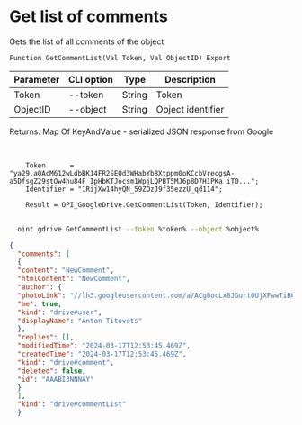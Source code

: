 ﻿---
sidebar_position: 3
---

# Get list of comments
 Gets the list of all comments of the object



`Function GetCommentList(Val Token, Val ObjectID) Export`

  | Parameter | CLI option | Type | Description |
  |-|-|-|-|
  | Token | --token | String | Token |
  | ObjectID | --object | String | Object identifier |

  
  Returns:  Map Of KeyAndValue - serialized JSON response from Google

<br/>




```bsl title="Code example"
    Token      = "ya29.a0AcM612wLdbBK14FR2SE0d3WHabYb8Xtppm0oKCcbVrecgsA-a5DfsgZ29stOw4hu84F_IpHbKTJocsm1WpjLQPBT5MJ6p8D7H1PKa_iT0...";
    Identifier = "1RijXw14hyQN_59ZOzJ9f35ezzU_qd114";

    Result = OPI_GoogleDrive.GetCommentList(Token, Identifier);
```



```sh title="CLI command example"
    
  oint gdrive GetCommentList --token %token% --object %object%

```

```json title="Result"
{
  "comments": [
  {
  "content": "NewComment",
  "htmlContent": "NewComment",
  "author": {
  "photoLink": "//lh3.googleusercontent.com/a/ACg8ocLx8JGurt0UjXFwwTiB6ZoDPWslW1EnfCTahrwrIllM6Q=s50-c-k-no",
  "me": true,
  "kind": "drive#user",
  "displayName": "Anton Titovets"
  },
  "replies": [],
  "modifiedTime": "2024-03-17T12:53:45.469Z",
  "createdTime": "2024-03-17T12:53:45.469Z",
  "kind": "drive#comment",
  "deleted": false,
  "id": "AAABI3NNNAY"
  }
  ],
  "kind": "drive#commentList"
  }
```

